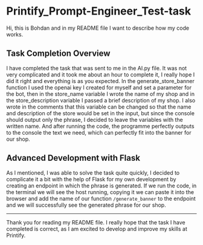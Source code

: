 # Printify_Prompt-Engineer_Test-task

Hi, this is Bohdan and in my README file I want to describe how my code works. 

## Task Completion Overview

I have completed the task that was sent to me in the AI.py file. It was not very complicated and it took me about an hour to complete it, I really hope I did it right and everything is as you expected.  In the generate_store_banner function I used the openai key I created for myself and set a parameter for the bot, then in the store_name variable I wrote the name of my shop and in the store_description variable I passed a brief description of my shop. I also wrote in the comments that this variable can be changed so that the name and description of the store would be set in the input, but since the console should output only the phrase, I decided to leave the variables with the written name. And after running the code, the programme perfectly outputs to the console the text we need, which can perfectly fit into the banner for our shop.

## Advanced Development with Flask

As I mentioned, I was able to solve the task quite quickly, I decided to complicate it a bit with the help of Flask for my own development by creating an endpoint in which the phrase is generated. If we run the code, in the terminal we will see the host running, copying it we can paste it into the browser and add the name of our function `/generate_banner` to the endpoint and we will successfully see the generated phrase for our shop. 

---

Thank you for reading my README file. I really hope that the task I have completed is correct, as I am excited to develop and improve my skills at Printify. 
